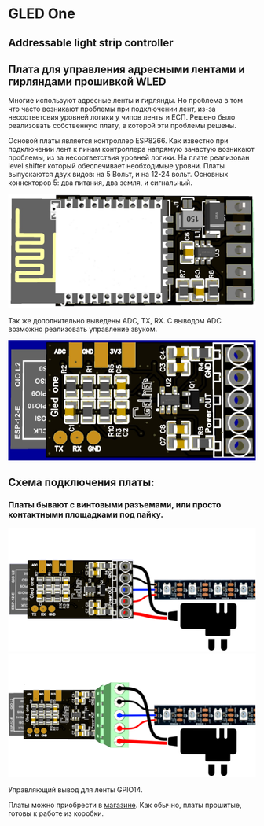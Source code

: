 # GLED One
## Addressable light strip controller

## Плата для управления адресными лентами и гирляндами прошивкой WLED

Многие используют адресные ленты и гирлянды. Но проблема в том что часто возникают проблемы при подключении лент, из-за несоответсвия уровней логики у чипов ленты и ЕСП. Решено было реализовать собственную плату, в которой эти проблемы решены.

Основой платы является контроллер ESP8266. Как известно при подключении лент к пинам контроллера напрямую зачастую возникают проблемы, из за несоответствия уровней логики. На плате реализован level shifter который обеспечивает необходимые уровни. 
Платы выпускаются двух видов:  на 5 Вольт, и на 12-24 вольт.
 Основных коннекторов 5: два питания, два земля, и сигнальный.

![image](Face.png)

Так же дополнительно выведены ADC, TX, RX. С выводом ADC возможно реализовать управление звуком.

![image](Noconnector.jpg)

## Схема подключения платы:
### Платы бывают с винтовыми разъемами, или просто контактными площадками под пайку. 
![image](Noconnector.png)
![image](Connectors.png)

Управляющий вывод для ленты GPIO14.

Платы можно приобрести в [магазине](https://espdomofon.ru/). Как обычно, платы прошитые, готовы к работе из коробки.
